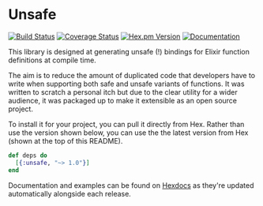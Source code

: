 # Unsafe
[![Build Status](https://img.shields.io/github/workflow/status/whitfin/unsafe/CI)](https://github.com/whitfin/unsafe/actions) [![Coverage Status](https://img.shields.io/coveralls/whitfin/unsafe.svg)](https://coveralls.io/github/whitfin/unsafe) [![Hex.pm Version](https://img.shields.io/hexpm/v/unsafe.svg)](https://hex.pm/packages/unsafe) [![Documentation](https://img.shields.io/badge/docs-latest-blue.svg)](https://hexdocs.pm/unsafe/)

This library is designed at generating unsafe (!) bindings for Elixir
function definitions at compile time.

The aim is to reduce the amount of duplicated code that developers have
to write when supporting both safe and unsafe variants of functions. It
was written to scratch a personal itch but due to the clear utility for
a wider audience, it was packaged up to make it extensible as an open
source project.

To install it for your project, you can pull it directly from Hex. Rather
than use the version shown below, you can use the the latest version from
Hex (shown at the top of this README).

```elixir
def deps do
  [{:unsafe, "~> 1.0"}]
end
```

Documentation and examples can be found on [Hexdocs](https://hexdocs.pm/unsafe/)
as they're updated automatically alongside each release.

